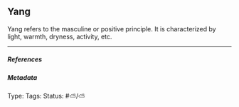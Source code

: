 ## Yang  # 

Yang refers to the masculine or positive principle. It is characterized by light, warmth, dryness, activity, etc.

___

##### References



##### Metadata

Type: 
Tags:
Status: #⛅️/⛅️